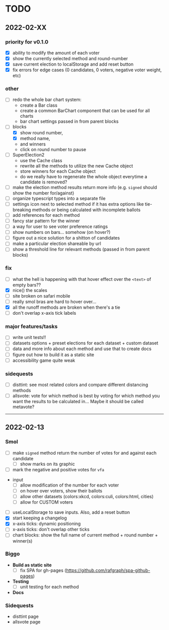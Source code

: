 # TODO
## 2022-02-XX
### priority for v0.1.0
 - [x] ability to modify the amount of each voter
 - [x] show the currently selected method and round-number 
 - [x] save current election to localStorage and add reset button
 - [x] fix errors for edge cases (0 candidates, 0 voters, negative voter weight, etc)

### other
 - [ ] redo the whole bar chart system:
    - create a Bar class
    - create a common BarChart component that can be used for all charts
    - bar chart settings passed in from parent blocks
 - [ ] blocks
    - [x] show round number, 
    - [x] method name, 
    - and winners
    - click on round number to pause
 - [ ] SuperElection2
    - use the Cache class 
    - rewrite all the methods to utilize the new Cache object
    - store winners for each Cache object
    - do we really have to regenerate the whole object everytime a candidate is removed? 
 - [ ] make the election method results return more info (e.g. `signed` should show the number for/against)
 - [ ] organize typescript types into a separate file
 - [ ] settings icon next to selected method if it has extra options like tie-breaking methods or being calculated with incomplete ballots
 - [ ] add references for each method
 - [ ] fancy star pattern for the winner 
 - [ ] a way for user to see voter preference ratings 
 - [ ] show numbers on bars... somehow (on hover?)
 - [ ] figure out a nice solution for a shitton of candidates 
 - [ ] make a particular election shareable by url
 - [ ] show a threshold line for relevant methods (passed in from parent blocks)

### fix
 - [ ] what the hell is happening with that hover effect over the `<text>` of empty bars??
 - [x] nice() the scales
 - [ ] site broken on safari mobile
 - [ ] really smol bras are hard to hover over... 
 - [x] all the runoff methods are broken when there's a tie
 - [ ] don't overlap x-axis tick labels

### major features/tasks
 - [ ] write unit tests!!
 - [ ] datasets options + preset elections for each dataset + custom dataset
 - [ ] data and more info about each method and use that to create docs
 - [ ] figure out how to build it as a static site
 - [ ] accessibility game quite weak

### sidequests
 - [ ] disttint: see most related colors and compare different distancing methods
 - [ ] allsvote: vote for which method is best by voting for which method you want the results to be calculated in... Maybe it should be called metavote?

---

## 2022-02-13
### Smol
 - [ ] make `signed` method return the number of votes for and against each candidate
   - [ ] show marks on its graphic
 - [ ] mark the negative and positive votes for `vfa` 
 - input
   - [ ] allow modification of the number for each voter
   - [ ] on hover over voters, show their ballots
   - [ ] allow other datasets (colors:xkcd, colors:culi, colors:html, cities)
   - [ ] allow for CUSTOM voters
 - [ ] useLocalStorage to save inputs. Also, add a reset button
 - [x] start keeping a changelog
 - [x] x-axis ticks: dynamic positioning 
 - [ ] x-axis ticks: don't overlap other ticks
 - [ ] chart blocks: show the full name of current method + round number + winner(s)

### Biggo 
 - **Build as static site**
   - [ ] fix SPA for gh-pages (https://github.com/rafgraph/spa-github-pages) 
 - **Testing**
   - [ ] unit testing for each method
 - **Docs**

### Sidequests
 - disttint page 
 - allsvote page